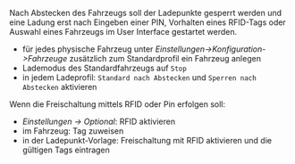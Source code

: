 Nach Abstecken des Fahrzeugs soll der Ladepunkte gesperrt werden und eine Ladung erst nach Eingeben einer PIN, Vorhalten eines RFID-Tags oder Auswahl eines Fahrzeugs im User Interface gestartet werden.

* für jedes physische Fahrzeug unter _Einstellungen->Konfiguration->Fahrzeuge_ zusätzlich zum Standardprofil ein Fahrzeug anlegen
* Lademodus des Standardfahrzeugs auf `Stop`
* in jedem Ladeprofil: `Standard nach Abstecken` und `Sperren nach Abstecken` aktivieren

Wenn die Freischaltung mittels RFID oder Pin erfolgen soll:

* _Einstellungen -> Optional_: RFID aktivieren
* im Fahrzeug: Tag zuweisen
* in der Ladepunkt-Vorlage: Freischaltung mit RFID aktivieren und die gültigen Tags eintragen
